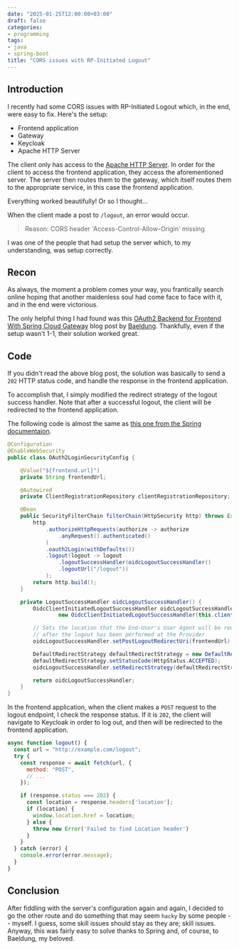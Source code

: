 ```yaml
---
date: "2025-01-25T12:00:00+03:00"
draft: false
categories:
- programming
tags:
- java
- spring-boot
title: "CORS issues with RP-Initiated Logout"
---
```

## Introduction

I recently had some CORS issues with RP-Initiated Logout which, in the end, were easy to fix. Here's the setup:

- Frontend application
- Gateway
- Keycloak
- Apache HTTP Server

The client only has access to the [Apache HTTP Server](https://httpd.apache.org). In order for the client to access the frontend application, they access the aforementioned server. The server then routes them to the gateway, which itself routes them to the appropriate service, in this case the frontend application.

Everything worked beautifully! Or so I thought...

When the client made a post to `/logout`, an error would occur.

>Reason: CORS header 'Access-Control-Allow-Origin' missing

I was one of the people that had setup the server which, to my understanding, was setup correctly.

## Recon

As always, the moment a problem comes your way, you frantically search online hoping that another maidenless soul had come face to face with it, and in the end were victorious.

The only helpful thing I had found was this [OAuth2 Backend for Frontend With Spring Cloud Gateway](https://www.baeldung.com/spring-cloud-gateway-bff-oauth2#bd-4-logout) blog post by [Baeldung](https://www.baeldung.com). Thankfully, even if the setup wasn't 1-1, their solution worked great.

## Code

If you didn't read the above blog post, the solution was basically to send a `202` HTTP status code, and handle the response in the frontend application.

To accomplish that, I simply modified the redirect strategy of the logout success handler. Note that after a successful logout, the client will be redirected to the frontend application.

The following code is almost the same as [this one from the Spring documentaion](https://docs.spring.io/spring-security/reference/servlet/oauth2/login/logout.html#configure-client-initiated-oidc-logout).

```java {hl_lines=[31, "33-35"]}
@Configuration
@EnableWebSecurity
public class OAuth2LoginSecurityConfig {

	@Value("${frontend.url}")
	private String frontendUrl;

	@Autowired
	private ClientRegistrationRepository clientRegistrationRepository;

	@Bean
	public SecurityFilterChain filterChain(HttpSecurity http) throws Exception {
		http
			.authorizeHttpRequests(authorize -> authorize
				.anyRequest().authenticated()
			)
			.oauth2Login(withDefaults())
			.logout(logout -> logout
				.logoutSuccessHandler(oidcLogoutSuccessHandler()
				.logoutUrl("/logout"))
			);
		return http.build();
	}

	private LogoutSuccessHandler oidcLogoutSuccessHandler() {
		OidcClientInitiatedLogoutSuccessHandler oidcLogoutSuccessHandler =
				new OidcClientInitiatedLogoutSuccessHandler(this.clientRegistrationRepository);

		// Sets the location that the End-User's User Agent will be redirected to
		// after the logout has been performed at the Provider
		oidcLogoutSuccessHandler.setPostLogoutRedirectUri(frontendUrl);

		DefaultRedirectStrategy defaultRedirectStrategy = new DefaultRedirectStrategy();
		defaultRedirectStrategy.setStatusCode(HttpStatus.ACCEPTED);
		oidcLogoutSuccessHandler.setRedirectStrategy(defaultRedirectStrategy);

		return oidcLogoutSuccessHandler;
	}
}
```

In the frontend application, when the client makes a `POST` request to the logout endpoint, I check the response status. If it is `202`, the client will navigate to Keycloak in order to log out, and then will be redirected to the frontend application.

```js {hl_lines=["9-10", 12]}
async function logout() {
  const url = "http://example.com/logout";
  try {
    const response = await fetch(url, {
      method: "POST",
      // ...
    });

    if (response.status === 202) {
      const location = response.headers['location'];
      if (location) {
        window.location.href = location;
      } else {
        throw new Error('Failed to find Location header')
      }
    }
  } catch (error) {
    console.error(error.message);
  }
}
```

## Conclusion

After fiddling with the server's configuration again and again, I decided to go the other route and do something that may seem `hacky` by some people -- myself. I guess, some skill issues should stay as they are; skill issues. Anyway, this was fairly easy to solve thanks to Spring and, of course, to Baeldung, my beloved.
